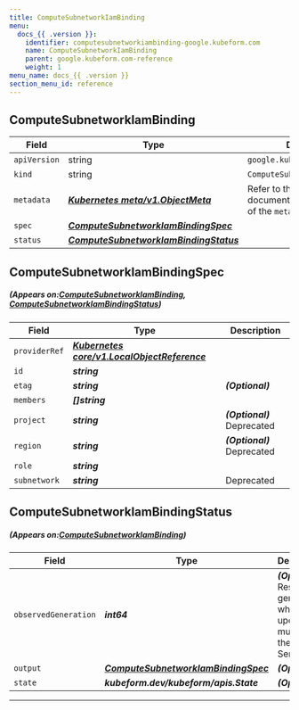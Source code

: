 ```yaml
---
title: ComputeSubnetworkIamBinding
menu:
  docs_{{ .version }}:
    identifier: computesubnetworkiambinding-google.kubeform.com
    name: ComputeSubnetworkIamBinding
    parent: google.kubeform.com-reference
    weight: 1
menu_name: docs_{{ .version }}
section_menu_id: reference
---
```


## ComputeSubnetworkIamBinding
| Field | Type | Description |
| ------ | ----- | ----------- |
| `apiVersion` | string | `google.kubeform.com/v1alpha1` |
|    `kind` | string | `ComputeSubnetworkIamBinding` |
| `metadata` | ***[Kubernetes meta/v1.ObjectMeta](https://kubernetes.io/docs/reference/generated/kubernetes-api/v1.13/#objectmeta-v1-meta)***|Refer to the Kubernetes API documentation for the fields of the `metadata` field.|
| `spec` | ***[ComputeSubnetworkIamBindingSpec](#ComputeSubnetworkIamBindingSpec)***||
| `status` | ***[ComputeSubnetworkIamBindingStatus](#ComputeSubnetworkIamBindingStatus)***||
## ComputeSubnetworkIamBindingSpec
##### (Appears on:[ComputeSubnetworkIamBinding](#ComputeSubnetworkIamBinding), [ComputeSubnetworkIamBindingStatus](#ComputeSubnetworkIamBindingStatus))
| Field | Type | Description |
| ------ | ----- | ----------- |
| `providerRef` | ***[Kubernetes core/v1.LocalObjectReference](https://kubernetes.io/docs/reference/generated/kubernetes-api/v1.13/#localobjectreference-v1-core)***||
| `id` | ***string***||
| `etag` | ***string***| ***(Optional)*** |
| `members` | ***[]string***||
| `project` | ***string***| ***(Optional)*** Deprecated|
| `region` | ***string***| ***(Optional)*** Deprecated|
| `role` | ***string***||
| `subnetwork` | ***string***|Deprecated|
## ComputeSubnetworkIamBindingStatus
##### (Appears on:[ComputeSubnetworkIamBinding](#ComputeSubnetworkIamBinding))
| Field | Type | Description |
| ------ | ----- | ----------- |
| `observedGeneration` | ***int64***| ***(Optional)*** Resource generation, which is updated on mutation by the API Server.|
| `output` | ***[ComputeSubnetworkIamBindingSpec](#ComputeSubnetworkIamBindingSpec)***| ***(Optional)*** |
| `state` | ***kubeform.dev/kubeform/apis.State***| ***(Optional)*** |
---
